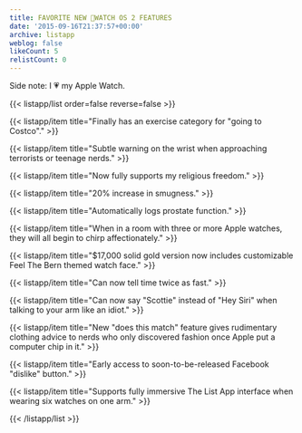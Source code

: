 ```yaml
---
title: FAVORITE NEW WATCH OS 2 FEATURES
date: '2015-09-16T21:37:57+00:00'
archive: listapp
weblog: false
likeCount: 5
relistCount: 0
---
```


Side note: I 💗 my Apple Watch.

<!--more-->

{{< listapp/list order=false reverse=false >}}

   {{< listapp/item title="Finally has an exercise category for \"going to Costco\"." >}}

   {{< listapp/item title="Subtle warning on the wrist when approaching terrorists or teenage nerds." >}}

   {{< listapp/item title="Now fully supports my religious freedom." >}}

   {{< listapp/item title="20% increase in smugness." >}}

   {{< listapp/item title="Automatically logs prostate function." >}}

   {{< listapp/item title="When in a room with three or more Apple watches, they will all begin to chirp affectionately." >}}

   {{< listapp/item title="$17,000 solid gold version now includes customizable Feel The Bern themed watch face." >}}

   {{< listapp/item title="Can now tell time twice as fast." >}}

   {{< listapp/item title="Can now say \"Scottie\" instead of \"Hey Siri\" when talking to your arm like an idiot." >}}

   {{< listapp/item title="New \"does this match\" feature gives rudimentary clothing advice to nerds who only discovered fashion once Apple put a computer chip in it." >}}

   {{< listapp/item title="Early access to soon-to-be-released Facebook \"dislike\" button." >}}

   {{< listapp/item title="Supports fully immersive The List App interface when wearing six watches on one arm." >}}

{{< /listapp/list >}}
